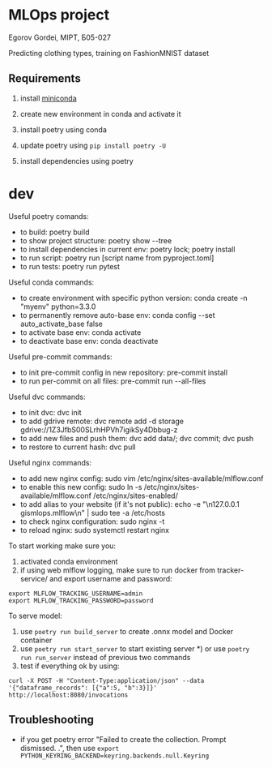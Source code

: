 # MLOps project

Egorov Gordei, MIPT, Б05-027

Predicting clothing types, training on FashionMNIST dataset

## Requirements

1) install [miniconda](https://docs.conda.io/projects/miniconda/en/latest/miniconda-install.html)

2) create new environment in conda and activate it

3) install poetry using conda

4) update poetry using ```pip install poetry -U```

5) install dependencies using poetry

# dev

Useful poetry comands:
- to build: poetry build
- to show project structure: poetry show --tree
- to install dependencies in current env: poetry lock; poetry install
- to run script: poetry run [script name from pyproject.toml]
- to run tests: poetry run pytest

Useful conda commands:
- to create environment with specific python version: conda create -n "myenv" python=3.3.0
- to permanently remove auto-base env: conda config --set auto\_activate\_base false
- to activate base env: conda activate
- to deactivate base env: conda deactivate

Useful pre-commit commands:
- to init pre-commit config in new repository: pre-commit install
- to run per-commit on all files: pre-commit run --all-files

Useful dvc commands:
- to init dvc: dvc init
- to add gdrive remote: dvc remote add -d storage gdrive://1Z3JfbS00SLrhHPVh7igikSy4Dbbug-z
- to add new files and push them: dvc add data/; dvc commit; dvc push
- to restore to current hash: dvc pull

Useful nginx commands:
- to add new nginx config: sudo vim /etc/nginx/sites-available/mlflow.conf
- to enable this new config: sudo ln -s /etc/nginx/sites-available/mlflow.conf /etc/nginx/sites-enabled/
- to add alias to your website (if it's not public): echo -e "\n127.0.0.1 gismlops.mlflow\n" | sudo tee -a /etc/hosts
- to check nginx configuration: sudo nginx -t
- to reload nginx: sudo systemctl restart nginx

To start working make sure you:
1) activated conda environment
2) if using web mlflow logging, make sure to run docker from tracker-service/ and export username and password:
```
export MLFLOW_TRACKING_USERNAME=admin
export MLFLOW_TRACKING_PASSWORD=password
```

To serve model:
1) use ```poetry run build_server``` to create .onnx model and Docker container
2) use ```poetry run start_server``` to start existing server
*) or use ```poetry run run_server``` instead of previous two commands
3) test if everything ok by using:
```
curl -X POST -H "Content-Type:application/json" --data '{"dataframe_records": [{"a":5, "b":3}]}' http://localhost:8080/invocations
```


## Troubleshooting

- if you get poetry error "Failed to create the collection. Prompt dismissed. .", then use
```export PYTHON_KEYRING_BACKEND=keyring.backends.null.Keyring```

